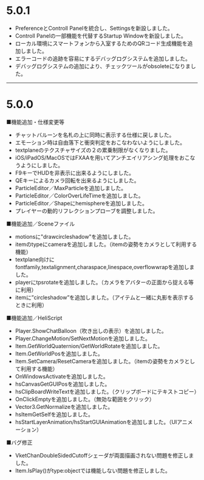 # 5.0.1
- PreferenceとControll Panelを統合し、Settingsを新設しました。
- Controll Panelの一部機能を代替するStartup Windowを新設しました。
- ローカル環境にスマートフォンから入室するためのQRコード生成機能を追加しました。
- エラーコードの追跡を容易にするデバッグログシステムを追加しました。
- デバッグログシステムの追加により、チェックツールがobsoleteになりました。

-----------

# 5.0.0
■機能追加・仕様変更等

- チャットバルーンを名札の上に同時に表示する仕様に戻しました。
- エモーション時は自由落下と衝突判定をおこなわないようにしました。
- textplaneのテクスチャサイズの２の累乗制限がなくなりました。
- iOS/iPadOS/MacOSではFXAAを用いてアンチエイリアシング処理をおこなうようにしました。
- F9キーでHUDを非表示に出来るようにしました。
- QEキーによるカメラ回転を出来るようにしました。
- ParticleEditor／MaxParticleを追加しました。
- ParticleEditor／ColorOverLifeTimeを追加しました。
- ParticleEditor／Shapeにhemisphereを追加しました。
- プレイヤーの動的リフレクションプローブを調整しました。

■機能追加／Sceneファイル

- motionsに"drawcircleshadow"を追加しました。
- itemのtypeにcameraを追加しました。（itemの姿勢をカメラとして利用する機能）
- textplane向けにfontfamily,textalignment,charaspace,linespace,overflowwrapを追加しました。
- playerにtpsrotateを追加しました。（カメラをアバターの正面から捉える等に利用）
- itemに”circleshadow”を追加しました。（アイテムと一緒に丸影を表示するときに利用）

■機能追加／HeliScript

- Player.ShowChatBalloon（吹き出しの表示）を追加しました。
- Player.ChangeMotion/SetNextMotionを追加しました。
- Item.GetWorldQuaternion/GetWorldRotateを追加しました。
- Item.GetWorldPosを追加しました。
- Item.SetCamera/ResetCameraを追加しました。（itemの姿勢をカメラとして利用する機能）
- OnWindowsActivateを追加しました。
- hsCanvasGetGUIPosを追加しました。
- hsClipBoardWriteTextを追加しました。（クリップボードにテキストコピー）
- OnClickEmptyを追加しました。（無効な範囲をクリック）
- Vector3.GetNormalizeを追加しました。
- hsItemGetSelfを追加しました。
- hsStartLayerAnimation/hsStartGUIAnimationを追加しました。（UIアニメーション）

■バグ修正

- VketChanDoubleSidedCutoffシェーダが両面描画されない問題を修正しました。
- Item.IsPlay()がtype:objectでは機能しない問題を修正しました。